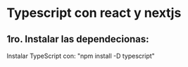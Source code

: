 # Typescript con react y nextjs

## 1ro. Instalar las dependecionas:

Instalar TypeScript con: "npm install -D typescript"  

